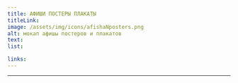 ```yaml
---
title: АФИШИ ПОСТЕРЫ ПЛАКАТЫ
titleLink:
image: /assets/img/icons/afishaNposters.png
alt: мокап афишы постеров и плакатов
text:
list:

links:
---
```


---
